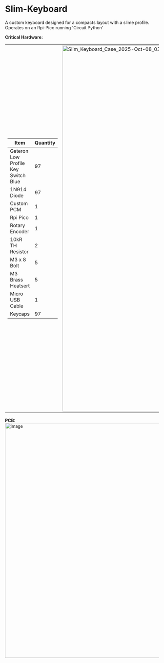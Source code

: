 # Slim-Keyboard

A custom keyboard designed for a compacts layout with a slime profile.
Operates on an Rpi-Pico running 'Circuit Python'

**Critical Hardware:**  
<table>
  <tr>
    <td>

<!-- Markdown table goes here -->
  
| Item                                  | Quantity |
|---------------------------------------|----------|
| Gateron Low Profile Key Switch Blue   | 97       |
| 1N914 Diode                           | 97       |
| Custom PCM                            | 1        |
| Rpi Pico                              | 1        |
| Rotary Encoder                        | 1        |
| 10kR TH Resistor                      | 2        |
| M3 x 8 Bolt                           | 5        |
| M3 Brass Heatsert                     | 5        |
| Micro USB Cable                       | 1        |
| Keycaps                               | 97       |

  </td>
  <td>
    <img width="1600" height="1200" alt="Slim_Keyboard_Case_2025-Oct-08_03-27-56AM-000_CustomizedView35707465794" src="https://github.com/user-attachments/assets/03e1b2fe-9f05-41a4-a0aa-5505a7b2503f" />
  </td>
  </tr>
</table>

**PCB:**  
<img width="2251" height="770" alt="image" src="https://github.com/user-attachments/assets/f6d6b378-1464-4208-ac5c-4b5adf810f49" />
